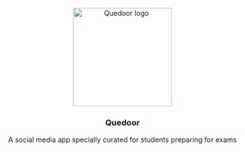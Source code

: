<p align="center">
<a href="https://shubhdeepchhabra.in">
   <img width="200" alt="Quedoor logo" src="https://github.com/Shubhdeep12/Quedoor_Frontend/assets/43654389/4f9f562d-ce75-49be-83ff-25066a36a4bd">
  </a>
  <h3 align="center">Quedoor</h3>

  <p align="center">
    A social media app specially curated for students preparing for exams
  </p>
</p>
